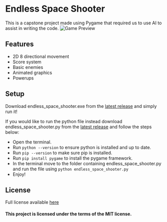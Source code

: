 # Endless Space Shooter
This is a capstone project made using Pygame that required us to use AI to assist in writing the code.
![Game Preview](https://i.imgur.com/fHPPifN.png)

## Features
- 2D 8 directional movement
- Score system
- Basic enemies
- Animated graphics
- Powerups

## Setup
Download endless_space_shooter.exe from the [latest release](https://github.com/caseyhess/endless-space-shooter/releases) and simply run it!

If you would like to run the python file instead download endless_space_shooter.py from the [latest release](https://github.com/caseyhess/endless-space-shooter/releases) and follow the steps below:
- Open the terminal.
- Run `python --version` to ensure python is installed and up to date.
- Run `pip --version` to make sure pip is installed.
- Run `pip install pygame` to install the pygame framework.
- In the terminal move to the folder containing endless_space_shooter.py and run the file using `python endless_space_shooter.py`
- Enjoy!

## License
Full license available [here](https://github.com/caseyhess/endless-space-shooter/blob/main/LICENSE)
#### This project is licensed under the terms of the **MIT** license.
